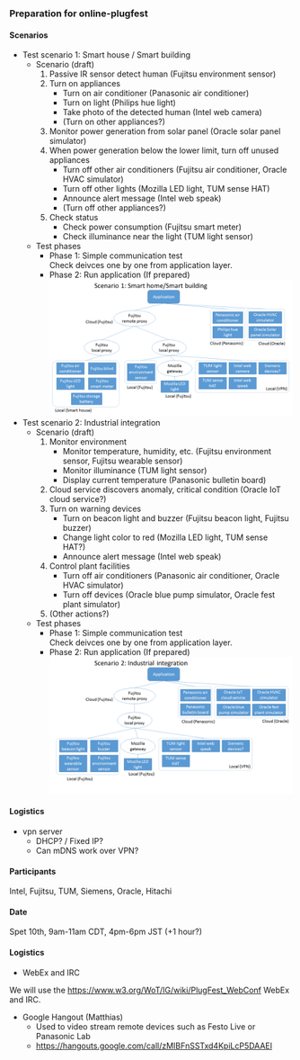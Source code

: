 ### Preparation for online-plugfest

#### Scenarios

- Test scenario 1: Smart house / Smart building
  - Scenario (draft)
    1. Passive IR sensor detect human (Fujitsu environment sensor)
    1. Turn on appliances
       - Turn on air conditioner (Panasonic air conditioner)
       - Turn on light (Philips hue light)
       - Take photo of the detected human (Intel web camera)
       - (Turn on other appliances?)
    1. Monitor power generation from solar panel (Oracle solar panel simulator)
    1. When power generation below the lower limit, turn off unused appliances
       - Turn off other air conditioners (Fujitsu air conditioner, Oracle HVAC simulator)
       - Turn off other lights (Mozilla LED light, TUM sense HAT)
       - Announce alert message (Intel web speak)
       - (Turn off other appliances?)
    1. Check status
       - Check power consumption (Fujitsu smart meter)
       - Check illuminance near the light (TUM light sensor)
  - Test phases
    - Phase 1: Simple communication test  
      Check deivces one by one from application layer.
    - Phase 2: Run application (If prepared)
![scenario1][]
- Test scenario 2: Industrial integration
  - Scenario (draft)
    1. Monitor environment
       - Monitor temperature, humidity, etc. (Fujitsu environment sensor, Fujitsu wearable sensor)
       - Monitor illuminance (TUM light sensor)
       - Display current temperature (Panasonic bulletin board)
    1. Cloud service discovers anomaly, critical condition (Oracle IoT cloud service?)
    1. Turn on warning devices
       - Turn on beacon light and buzzer (Fujitsu beacon light, Fujitsu buzzer)
       - Change light color to red (Mozilla LED light, TUM sense HAT?)
       - Announce alert message (Intel web speak)
    1. Control plant facilities
       - Turn off air conditioners (Panasonic air conditioner, Oracle HVAC simulator)
       - Turn off devices (Oracle blue pump simulator, Oracle fest plant simulator)
    1. (Other actions?)
  - Test phases
    - Phase 1: Simple communication test  
      Check deivces one by one from application layer.
    - Phase 2: Run application (If prepared)
![scenario2][]

[scenario1]:images/test_scenario_1.png
[scenario2]:images/test_scenario_2.png

#### Logistics
- vpn server
  - DHCP? / Fixed IP?
  - Can mDNS work over VPN?

#### Participants
Intel, Fujitsu, TUM, Siemens, Oracle, Hitachi

#### Date
Spet 10th, 9am-11am CDT, 4pm-6pm JST (+1 hour?)

#### Logistics

* WebEx and IRC

We will use the https://www.w3.org/WoT/IG/wiki/PlugFest_WebConf WebEx and IRC.

* Google Hangout (Matthias)
   - Used to video stream remote devices such as Festo Live or Panasonic Lab
   - https://hangouts.google.com/call/zMIBFnSSTxd4KpiLcP5DAAEI



